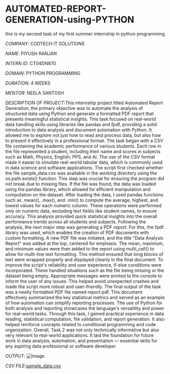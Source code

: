# AUTOMATED-REPORT-GENERATION-using-PYTHON
this is my second task of my first summer internship in python programming 

*COMPANY*: CODTECH IT SOLUTIONS

*NAME*: PIYUSH RANJAN

*INTERN ID*: CT04DN870

*DOMAIN*: PYTHON PROGRAMMING

*DURATION*: 4 WEEKS

*MENTOR*: NEELA SANTOSH

*DESCRIPTION OF PROJECT*:This internship project titled Automated Report Generation, the primary objective was to automate the analysis of structured data using Python and generate a formatted PDF report that presents meaningful statistical insights. This task focused on real-world data handling skills using libraries like pandas and fpdf, providing a solid introduction to data analysis and document automation with Python. It allowed me to explore not just how to read and process data, but also how to present it effectively in a professional format. The task began with a CSV file containing the academic performance of various students. Each row in the file represented a student, including their name and scores in subjects such as Math, Physics, English, PPS, and AI. The use of the CSV format made it easier to simulate real-world tabular data, which is commonly used in data science and software applications. The script first checked whether the file sample_data.csv was available in the working directory using the os.path.exists() function. This step was crucial for ensuring the program did not break due to missing files. If the file was found, the data was loaded using the pandas library, which allowed for efficient manipulation and computation on the dataset. After loading the data, I used pandas functions such as .mean(), .max(), and .min() to compute the average, highest, and lowest values for each numeric column. These operations were performed only on numeric data, excluding text fields like student names, to ensure accuracy. This analysis provided quick statistical insights into the overall performance trends across all students and subjects. Following the analysis, the next major step was generating a PDF report. For this, the fpdf library was used, which enables the creation of PDF documents with custom formatting. A new PDF file was initiated, and the title "Data Analysis Report" was added at the top, centered for emphasis. The mean, maximum, and minimum values were then added to the report using multi_cell() to allow for multi-line text formatting. This method ensured that long blocks of text were wrapped properly and displayed cleanly in the final document. To improve the script's reliability and user experience, if-else conditions were incorporated. These handled situations such as the file being missing or the dataset being empty. Appropriate messages were printed to the console to inform the user of any issues. This helped avoid unexpected crashes and made the script more robust and user-friendly. The final output of the task was a neatly formatted PDF file named report.pdf. This document effectively summarized the key statistical metrics and served as an example of how automation can simplify reporting processes. The use of Python for both analysis and reporting showcases the language's versatility and power for real-world tasks. Through this task, I gained practical experience in data reading, statistical computation, file validation, and report generation. It also helped reinforce concepts related to conditional programming and code organization. Overall, Task 2 was not only technically informative but also very relevant to real-world applications. It laid the foundation for future work in data analysis, automation, and presentation — essential skills for any aspiring data professional or software developer.

*OUTPUT*: ![Image](https://github.com/user-attachments/assets/d4a9a8f6-933b-459a-b150-7fc5dd8f1954)

*CSV FILE*:[sample_data.csv](https://github.com/user-attachments/files/20967466/sample_data.csv)
